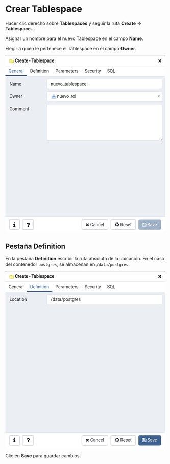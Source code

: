 # Crear Tablespace
Hacer clic derecho sobre **Tablespaces** y seguir la ruta **Create** -> **Tablespace...**

Asignar un nombre para el nuevo Tablespace en el campo **Name**.

Elegir a quién le pertenece el Tablespace en el campo **Owner**.

![new-tablespace](/statics/img/pgadmin/new-tablespace.png)

## Pestaña Definition
En la pestaña **Definition** escribir la ruta absoluta de la ubicación. En el caso del contenedor `postgres`, se almacenan en `/data/postgres`.

![new-tablespace](/statics/img/pgadmin/new-tablespace_2.png)

Clic en **Save** para guardar cambios.